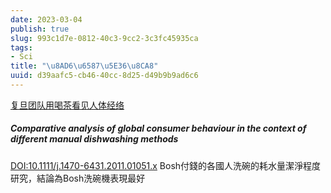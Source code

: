 ```yaml
---
date: 2023-03-04
publish: true
slug: 993c1d7e-0812-40c3-9cc2-3c3fc45935ca
tags:
- Sci
title: "\u8AD6\u6587\u5E36\u8CA8"
uuid: d39aafc5-cb46-40cc-8d25-d49b9b9ad6c6
---
```

[复旦团队用喝茶看见人体经络](https://www.bilibili.com/video/BV15q4y1E7Mn)

##### Comparative analysis of global consumer behaviour in the context of different manual dishwashing methods

[DOI:10.1111/j.1470-6431.2011.01051.x](http://dx.doi.org/10.1111/j.1470-6431.2011.01051.x)
Bosh付錢的各國人洗碗的耗水量潔淨程度研究，結論為Bosh洗碗機表現最好
